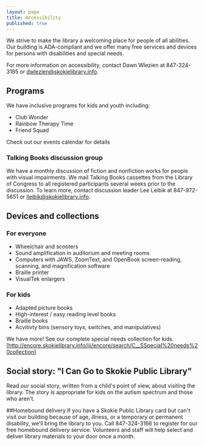 ```yaml
---
layout: page
title: Accessibility
published: true
---
```


We strive to make the library a welcoming place for people of all abilities. Our building is ADA-compliant and we offer many free services and devices for persons with disabilities and special needs. 

For more information on accessibility, contact Dawn Wlezien at 847-324-3185 or dwlezien@skokielibrary.info.

## Programs

We have inclusive programs for kids and youth including:

- Club Wonder
- Rainbow Therapy Time
- Friend Squad

Check out our events calendar for details

### Talking Books discussion group
We have a monthly discussion of fiction and nonfiction works for people with visual impairments. We mail Talking Books cassettes from the Library of Congress to all registered participants several weeks prior to the discussion. To learn more, contact discussion leader Lee Leibik at 847-972-5651 or lleibik@skokielibrary.info.

## Devices and collections

### For everyone
- Wheelchair and scooters
- Sound amplification in auditorium and meeting rooms
- Computers with JAWS, ZoomText, and OpenBook screen-reading, scanning, and magnification software
- Braille printer
- VisualTek enlargers

### For kids
- Adapted picture books
- High-interest / easy reading level books
- Braille books
- Acvitivty bins (sensory toys, switches, and manipulatives)

We have more! See our complete special needs collection for kids.[http://encore.skokielibrary.info/iii/encore/search/C__SSpecial%20needs%20collection]

## Social story: "I Can Go to Skokie Public Library"
Read our social story, written from a child's point of view, about visiting the library. The story is appropriate for kids on the autism spectrum and those who aren't.

##Homebound delivery
If you have a Skokie Public Library card but can't visit our building because of age, illness, or a temporary or permanent disability, we'll bring the library to you. Call 847-324-3166 to register for our free homebound delivery service. Volunteers and staff will help select and deliver library materials to your door once a month.